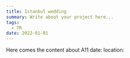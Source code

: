 ```yaml
---
title: Istanbul wedding
summary: Write about your project here...
tags:
  - TR
date: 2022-01-01
---
```


Here comes the content about A11
date:
location:
